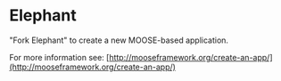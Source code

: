 Elephant
=====

"Fork Elephant" to create a new MOOSE-based application.

For more information see: [http://mooseframework.org/create-an-app/](http://mooseframework.org/create-an-app/)
